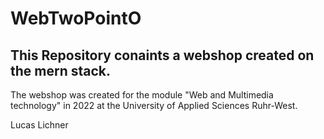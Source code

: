 # WebTwoPointO
## This Repository conaints a webshop created on the mern stack. 

The webshop was created for the module "Web and Multimedia technology" in 2022 at the University of Applied Sciences Ruhr-West.
 
Lucas Lichner 

